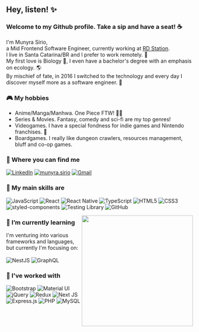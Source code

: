 ## Hey, listen! :sparkles:	

### Welcome to my Github profile. Take a sip and have a seat! ☕

I'm Munyra Sírio, </br>
a Mid Frontend Software Engineer, currently working at <a href='https://github.com/ResultadosDigitais' title='RD Station'>RD Station</a>. </br>
I live in Santa Catarina/BR and I prefer to work remotely. 🔌</br>
My first love is Biology 🌄, I even have a bachelor's degree with an emphasis on ecology. 🌎</br>
By mischief of fate, in 2016 I switched to the technology and every day I discover myself more as a software engineer. 💜

### 🎮 My hobbies
- Anime/Manga/Manhwa. One Piece FTW! 🏴‍☠️
- Series & Movies. Fantasy, comedy and sci-fi are my top genres!
- Videogames. I have a special fondness for indie games and Nintendo franchises. 💜
- Boardgames. I really like dungeon crawlers, resources management, bluff and co-op games.

### 🤙 Where you can find me
<a target='_blank' href='https://www.linkedin.com/in/munyrassirio/' title='LinkedIn'><img src='https://img.shields.io/badge/LinkedIn-0077B5?style=for-the-badge&logo=linkedin&logoColor=white' alt='LinkedIn'></a>
<a target='_blank' href='https://www.instagram.com/munyra.sirio/' title='Instagram'><img src='https://img.shields.io/badge/Instagram-E4405F.svg?style=for-the-badge&logo=Instagram&logoColor=white' alt='munyra.sirio'></a>
<a target='_blank' href="mailto:munyrasirio@gmail.com"><img src="https://img.shields.io/badge/Gmail-D14836?style=for-the-badge&logo=gmail&logoColor=white" alt="Gmail"></a>

### 🚀 My main skills are
![JavaScript](https://img.shields.io/badge/-JavaScript-323330?style=for-the-badge&logo=javascript&logoColor=F7DF1E)
![React](https://img.shields.io/badge/-React-323330?style=for-the-badge&logo=react&logoColor=61DAFB)
![React Native](https://img.shields.io/badge/-React%20Native-323330?style=for-the-badge&logo=react&logoColor=61DAFB)
![TypeScript](https://img.shields.io/badge/-TypeScript-3178C6?style=for-the-badge&logo=typescript&logoColor=white)
![HTML5](https://img.shields.io/badge/-HTML5-E34F26?style=for-the-badge&logo=html5&logoColor=white)
![CSS3](https://img.shields.io/badge/-CSS3-1572B6?style=for-the-badge&logo=css3&logoColor=white)
![styled-components](https://img.shields.io/badge/-styled--components-DB7093?style=for-the-badge&logoColor=white")
![Testing Library](https://img.shields.io/badge/-Testing%20Library-E33332?style=for-the-badge&logo=testing-library&logoColor=white)
![GitHub](https://img.shields.io/badge/github-121011?style=for-the-badge&logo=github&logoColor=white)

<img align="right" width='300em' src="https://github-readme-stats.vercel.app/api/top-langs/?username=munyrasirio&layout=compact&langs_count=8&theme=synthwave" />

### 🌱 I’m currently learning
I'm venturing into various frameworks and languages, but currently I'm focusing on: </br></br>
![NestJS](https://img.shields.io/badge/NestJS-E0234E?style=for-the-badge&logo=nestjs&logoColor=white)
![GraphQL](https://img.shields.io/badge/-GraphQL-E10098?style=for-the-badge&logo=graphql)


### 🔎 I've worked with
![Bootstrap](https://img.shields.io/badge/bootstrap-%23563D7C.svg?style=for-the-badge&logo=bootstrap&logoColor=white)
![Material UI](https://img.shields.io/badge/materialui-%230081CB.svg?style=for-the-badge&logo=material-ui&logoColor=white)
![jQuery](https://img.shields.io/badge/jquery-%230769AD.svg?style=for-the-badge&logo=jquery&logoColor=white)
![Redux](https://img.shields.io/badge/redux-%23593d88.svg?style=for-the-badge&logo=redux&logoColor=white)
![Next JS](https://img.shields.io/badge/nextjs-%23000000.svg?style=for-the-badge&logo=next.js&logoColor=white)
![Express.js](https://img.shields.io/badge/Express.js-404d59?style=for-the-badge&logo=express&logoColor=61DAFB)
![PHP](https://img.shields.io/badge/PHP-777BB4?style=for-the-badge&logo=php&logoColor=white)
![MySQL](https://img.shields.io/badge/mysql-%2300f.svg?style=for-the-badge&logo=mysql&logoColor=white)

 
